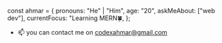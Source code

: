 const ahmar = {
  pronouns: "He" | "Him",
  age: "20",
  askMeAbout: ["web dev"],
  currentFocus: "Learning MERN🍀,
};
- 📫 you can contact me on codexahmar@gmail.com


<!---
CodeXahmar/CodeXahmar is a ✨ special ✨ repository because its `README.md` (this file) appears on your GitHub profile.
You can click the Preview link to take a look at your changes.
--->
